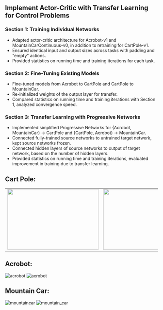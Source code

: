 ## Implement Actor-Critic with Transfer Learning for Control Problems

### Section 1: Training Individual Networks
- Adapted actor-critic architecture for Acrobot-v1 and MountainCarContinuous-v0, in addition to retraining for CartPole-v1.
- Ensured identical input and output sizes across tasks with padding and "empty" actions.
- Provided statistics on running time and training iterations for each task.

### Section 2: Fine-Tuning Existing Models
- Fine-tuned models from Acrobot to CartPole and CartPole to MountainCar.
- Re-initialized weights of the output layer for transfer.
- Compared statistics on running time and training iterations with Section 1, analyzed convergence speed.

### Section 3: Transfer Learning with Progressive Networks
- Implemented simplified Progressive Networks for {Acrobot, MountainCar} -> CartPole and {CartPole, Acrobot} -> MountainCar.
- Connected fully-trained source networks to untrained target network, kept source networks frozen.
- Connected hidden layers of source networks to output of target network, based on the number of hidden layers.
- Provided statistics on running time and training iterations, evaluated improvement in training due to transfer learning.

## Cart Pole:
<table>
  <tr>
    <td><img src="https://github.com/sagivantebi/Deep_Reinforcement_Learning-Final_Drill/assets/84729141/08f7499e-9ec7-4938-89ea-f5d56d443fd8" width="300" height="200"></td>
    <td><img src="https://github.com/sagivantebi/Deep_Reinforcement_Learning-Final_Drill/assets/84729141/c7f460aa-8725-4220-b0f0-e7594c443e45" width="300" height="200"></td>
  </tr>
</table>



## Acrobot:
![acrobot](https://github.com/sagivantebi/Deep_Reinforcement_Learning-Final_Drill/assets/84729141/e8aee2a8-3453-4d30-be60-86b5c4b5de6c)
![acrobot](https://github.com/sagivantebi/Deep_Reinforcement_Learning-Final_Drill/assets/84729141/838b7e64-99be-489c-a35d-e97b411c1c5d)




## Mountain Car:
![mountaincar](https://github.com/sagivantebi/Deep_Reinforcement_Learning-Final_Drill/assets/84729141/a313242c-d063-41a4-9d99-17c904599f6c)
![mountain_car](https://github.com/sagivantebi/Deep_Reinforcement_Learning-Final_Drill/assets/84729141/7078e424-3303-4216-86c1-bccd353ac3b1)
